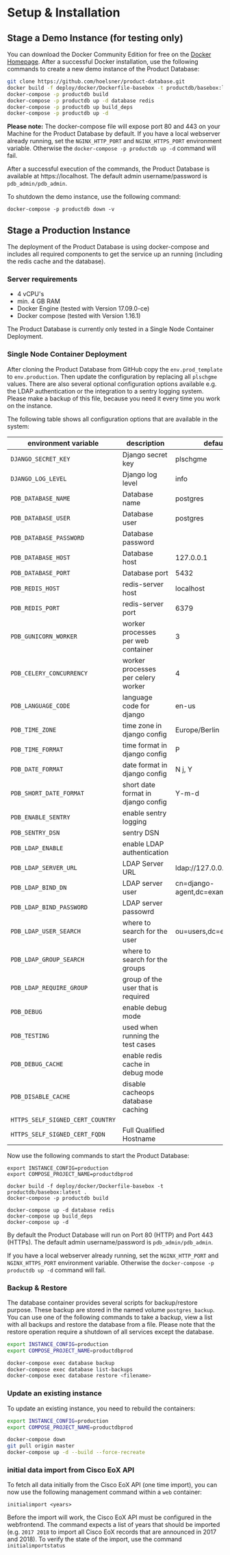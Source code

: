 # Setup & Installation

## Stage a Demo Instance (for testing only)

You can download the Docker Community Edition for free on the [Docker Homepage](https://www.docker.com/get-docker).
 After a successful Docker installation, use the following commands to create a new demo instance of the Product Database:

```bash
git clone https://github.com/hoelsner/product-database.git
docker build -f deploy/docker/Dockerfile-basebox -t productdb/basebox:latest .
docker-compose -p productdb build
docker-compose -p productdb up -d database redis
docker-compose -p productdb up build_deps
docker-compose -p productdb up -d
```

**Please note:** The docker-compose file will expose port 80 and 443 on your Machine for the Product Database by default. If
 you have a local webserver already running, set the `NGINX_HTTP_PORT` and `NGINX_HTTPS_PORT` environment variable. Otherwise
 the `docker-compose -p productdb up -d` command will fail.

After a successful execution of the commands, the Product Database is available at https://localhost. The default admin username/password is `pdb_admin/pdb_admin`.

To shutdown the demo instance, use the following command:

```
docker-compose -p productdb down -v
```

## Stage a Production Instance

The deployment of the Product Database is using docker-compose and includes all required components to get the service up an running (including the redis cache and the database).

### Server requirements

* 4 vCPU's
* min. 4 GB RAM
* Docker Engine (tested with Version 17.09.0-ce)
* Docker compose (tested with Version 1.16.1)

The Product Database is currently only tested in a Single Node Container Deployment.

### Single Node Container Deployment

After cloning the Product Database from GitHub copy the `env.prod_template` to `env.production`. Then update the configuration by replacing all `plschgme` values. There are also
 several optional configuration options available e.g. the LDAP authentication or the integration to a sentry logging system.  Please make a backup of this file, because you need
 it every time you work on the instance.

The following table shows all configuration options that are available in the system:

| environment variable   | description                 | default value  |
| ---------------------- | --------------------------- | -------------- |
| `DJANGO_SECRET_KEY`      | Django secret key           | plschgme       |
| `DJANGO_LOG_LEVEL`       | Django log level            | info           |
| `PDB_DATABASE_NAME`      | Database name               | postgres       |
| `PDB_DATABASE_USER`      | Database user               | postgres       |
| `PDB_DATABASE_PASSWORD`  | Database password           | <not set>      |
| `PDB_DATABASE_HOST`      | Database host               | 127.0.0.1      |
| `PDB_DATABASE_PORT`      | Database port               | 5432           |
| `PDB_REDIS_HOST`         | redis-server host           | localhost      |
| `PDB_REDIS_PORT`         | redis-server port           | 6379           |
| `PDB_GUNICORN_WORKER`    | worker processes per web container    | 3           |
| `PDB_CELERY_CONCURRENCY` | worker processes per celery worker    | 4           |
| `PDB_LANGUAGE_CODE`      | language code for django           | en-us          |
| `PDB_TIME_ZONE`          | time zone in django config         | Europe/Berlin  |
| `PDB_TIME_FORMAT`        | time format in django config       | P              |
| `PDB_DATE_FORMAT`        | date format in django config       | N j, Y         |
| `PDB_SHORT_DATE_FORMAT`  | short date format in django config | Y-m-d          |
| `PDB_ENABLE_SENTRY`      | enable sentry logging              | <not set>     |
| `PDB_SENTRY_DSN`         | sentry DSN                         | <not set>     |
| `PDB_LDAP_ENABLE`         | enable LDAP authentication         | <not set>                           |
| `PDB_LDAP_SERVER_URL`     | LDAP Server URL                    | ldap://127.0.0.1:389/               |
| `PDB_LDAP_BIND_DN`        | LDAP server user                   | cn=django-agent,dc=example,dc=com   |
| `PDB_LDAP_BIND_PASSWORD`  | LDAP server passowrd               |                                     |
| `PDB_LDAP_USER_SEARCH`    | where to search for the user       | ou=users,dc=example,dc=com          |
| `PDB_LDAP_GROUP_SEARCH`   | where to search for the groups     |                                     |
| `PDB_LDAP_REQUIRE_GROUP`  | group of the user that is required |                                     |
| `PDB_DEBUG`              | enable debug mode                  | <not set>     |
| `PDB_TESTING`            | used when running the test cases   | <not set>     |
| `PDB_DEBUG_CACHE`        | enable redis cache in debug mode   | <not set>     |
| `PDB_DISABLE_CACHE`      | disable cacheops database caching  | <not set>     |
| `HTTPS_SELF_SIGNED_CERT_COUNTRY`        |          |               |
| `HTTPS_SELF_SIGNED_CERT_FQDN`           | Full Qualified Hostname         |               |

Now use the following commands to start the Product Database:

```
export INSTANCE_CONFIG=production
export COMPOSE_PROJECT_NAME=productdbprod

docker build -f deploy/docker/Dockerfile-basebox -t productdb/basebox:latest .
docker-compose -p productdb build

docker-compose up -d database redis
docker-compose up build_deps
docker-compose up -d
```

By default the Product Database will run on Port 80 (HTTP) and Port 443 (HTTPs). The default admin username/password is `pdb_admin/pdb_admin`.

If you have a local webserver already running, set the `NGINX_HTTP_PORT` and `NGINX_HTTPS_PORT` environment variable. Otherwise
 the `docker-compose -p productdb up -d` command will fail.

### Backup & Restore

The database container provides several scripts for backup/restore purpose. These backup are stored in the named volume `postgres_backup`.
 You can use one of the following commands to take a backup, view a list with all backups and restore the database from a file. Please note that
 the restore operation require a shutdown of all services except the database.

```bash
export INSTANCE_CONFIG=production
export COMPOSE_PROJECT_NAME=productdbprod

docker-compose exec database backup
docker-compose exec database list-backups
docker-compose exec database restore <filename>
```

### Update an existing instance

To update an existing instance, you need to rebuild the containers:

```bash
export INSTANCE_CONFIG=production
export COMPOSE_PROJECT_NAME=productdbprod

docker-compose down
git pull origin master
docker-compose up -d --build --force-recreate
```

### initial data import from Cisco EoX API

To fetch all data initially from the Cisco EoX API (one time import), you can now use the following management command within a `web` container:

```
initialimport <years>
```

Before the import will work, the Cisco EoX API must be configured in the webfrontend. The command expects a list of years that should be imported
 (e.g. `2017 2018` to import all Cisco EoX records that are announced in 2017 and 2018). To verify the state of the import, use the command `initialimportstatus`
